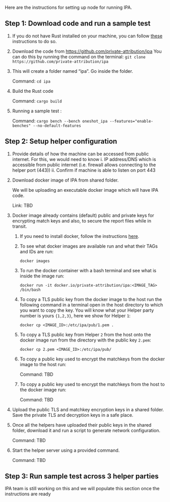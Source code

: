 Here are the instructions for setting up node for running IPA. 

## Step 1: Download code and run a sample test
1. If you do not have Rust installed on your machine, you can follow [these](https://doc.rust-lang.org/book/ch01-01-installation.html#installation) instructions to do so.
2. Download the code from https://github.com/private-attribution/ipa
   You can do this by running the command on the terminal: 
   `git clone https://github.com/private-attribution/ipa`
3. This will create a folder named “ipa”. Go inside the folder.
   
   Command: `cd ipa`
4. Build the Rust code 
   
   Command: `cargo build`
5. Running a sample test : 
   
   Command: `cargo bench --bench oneshot_ipa --features="enable-benches" --no-default-features`
   
## Step 2: Setup helper configuration
1. Provide details of how the machine can be accessed from public internet. For this, we would need to know
   i.  IP address/DNS which is accessible from public internet (i.e. firewall allows connecting to the helper port (443))
   ii. Confirm if machine is able to listen on port 443 

2. Download docker image of IPA from shared folder. 
    
   We will be uploading an executable docker image which will have IPA code.
   
   Link: TBD

3. Docker image already contains (default) public and private keys for encrypting match keys and also, 
   to secure the report files while in transit.
  
   1. If you need to install docker, follow the instructions [here](https://docs.docker.com/engine/install/). 
   
   2.  To see what docker images are available run and what their TAGs and IDs are run:
   
       `docker images`

   3. To run the docker container with a bash terminal and see what is inside the image run: 
   
       `docker run -it docker.io/private-attribution/ipa:<IMAGE_TAG> /bin/bash`
   
   4. To copy a TLS public key from the docker image to the host run the following command in a terminal open in the host directory 
      to which you want to copy the key.  You will know what your Helper party number is yours `{1,2,3}`, here we show for Helper `1`: 
   
      `docker cp <IMAGE_ID>:/etc/ipa/pub/1.pem .  `
   5. To copy a TLS public key from Helper `2` from the host onto the docker image run from the directory with the public key `2.pem`: 
   
      `docker cp 2.pem <IMAGE_ID>:/etc/ipa/pub/`
   6. To copy a public key used to encrypt the matchkeys from the docker image to the host run:

      Command: TBD
   
   7. To copy a public key used to encrypt the matchkeys from the host to the docker image run:

      Command: TBD





4. Upload the public TLS and matchkey encryption keys in a shared folder. Save the private TLS and decryption keys in a safe place.

5. Once all the helpers have uploaded their public keys in the shared folder, download it and run a script to generate network configuration.
   
   Command: TBD

6. Start the helper server using a provided command.
   
   Command: TBD

## Step 3: Run sample test across 3 helper parties
   IPA team is still working on this and we will populate this section once the instructions are ready
